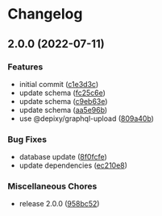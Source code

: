 # Changelog

## 2.0.0 (2022-07-11)


### Features

* initial commit ([c1e3d3c](https://github.com/depixy/graphql/commit/c1e3d3cec58285151bfb875a063e1690b6322b4a))
* update schema ([fc25c6e](https://github.com/depixy/graphql/commit/fc25c6e959abbb4083896044c17904c1738065e3))
* update schema ([c9eb63e](https://github.com/depixy/graphql/commit/c9eb63ee9a83c919a36c26ede2da693ec2079eb9))
* update schema ([aa5e96b](https://github.com/depixy/graphql/commit/aa5e96b16de39b9d5c31e3797b306ed8cf332c97))
* use @depixy/graphql-upload ([809a40b](https://github.com/depixy/graphql/commit/809a40ba70ad7b56dfd55f2de02aab59babd075a))


### Bug Fixes

* database update ([8f0fcfe](https://github.com/depixy/graphql/commit/8f0fcfe8cf1c97fd37d638b37acde84974760e58))
* update dependencies ([ec210e8](https://github.com/depixy/graphql/commit/ec210e85e5a582d73c2a0013af29687472f7a44c))


### Miscellaneous Chores

* release 2.0.0 ([958bc52](https://github.com/depixy/graphql/commit/958bc52044d2c48f2d865802789a0456013e0078))
